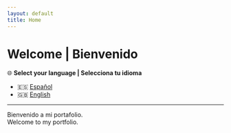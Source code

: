 ```yaml
---
layout: default
title: Home
---
```


# Welcome | Bienvenido  

🌐 **Select your language | Selecciona tu idioma**  

- 🇪🇸 [Español](es/index.md)  
- 🇬🇧 [English](en/index.md)  

---  

Bienvenido a mi portafolio.  
Welcome to my portfolio.  

